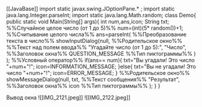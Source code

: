 [[JavaBase]]
import static javax.swing.JOptionPane.* ;
import static java.lang.Integer.parseInt;
import static java.lang.Math.random;
class Demo{
	public static void Main(String[] args){
		int num,ans,icon;
		String txt;
%%Случайное целое число (от 1 до 5)%%
		num=(int)(5* random())+1;
%%Считывание целого числа%%
		ans=parseInt(
%%Преобразование текста в число%%
			showInputDialog(null,
%%Родительское окно%%
%%Текст над полем ввода%%
			"Угадайте число (от 1 до 5):",
			"Число", %%Заголовок окна%%
			QUESTION_MESSAGE %%Тип пиктограммы%%
		)
	);
%%Условный оператор%%
	if(ans== num){
		txt="Вы угадали! Это число "+num+"!";
		icon=INFORMATION_MESSAGE;
	}else{
		txt="Вы не угадали! Это число "+num+"!";
		icon=ERROR_MESSAGE;
	}
	%%Родительское окно%%
	showMessageDialog(null, 
		txt, %%Текст сообщения%%
		"Результат", %%Заголовок окна%%
		icon %%Тип пиктограммы%%
		);
	}
}

Вывод окна
![[IMG_2121.jpeg]]
![[IMG_2122.jpeg]]
